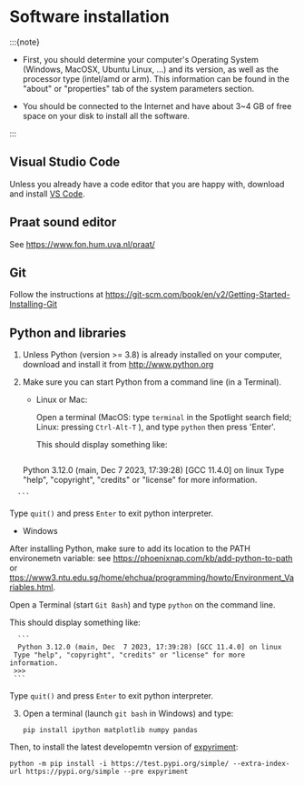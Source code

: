 # Software installation

:::{note}
* First, you should determine your computer's Operating System (Windows, MacOSX, Ubuntu Linux, ...) and its version, as well as the processor type (intel/amd or arm). This information can be found in the "about" or "properties" tab of the system parameters section. 

* You should be connected to the Internet and have about 3~4 GB of free space on your disk to install all the software.

:::



## Visual Studio Code

Unless you already have a code editor that you are happy with, download and install [VS Code](https://code.visualstudio.com/).


## Praat sound editor

See <https://www.fon.hum.uva.nl/praat/>


## Git

Follow the instructions at 
<https://git-scm.com/book/en/v2/Getting-Started-Installing-Git>




## Python and libraries

1. Unless Python (version >= 3.8) is already installed on your computer, download and install it from <http://www.python.org>

2. Make sure you can start Python from a command line (in a Terminal).

   * Linux or Mac:

      Open a terminal (MacOS: type `terminal` in the Spotlight search field; Linux: pressing `Ctrl-Alt-T` ), and type `python` then press 'Enter'.

      This should display something like:

       ```
   Python 3.12.0 (main, Dec  7 2023, 17:39:28) [GCC 11.4.0] on linux
Type "help", "copyright", "credits" or "license" for more information.
>>> 
      ```

   Type `quit()` and press `Enter` to exit python interpreter.


   * Windows

   After installing Python, make sure to add its location to the PATH environemetn variable: see <https://phoenixnap.com/kb/add-python-to-path> or <ttps://www3.ntu.edu.sg/home/ehchua/programming/howto/Environment_Variables.html>.
  
   Open a Terminal (start `Git Bash`) and type `python` on the command line.

   This should display something like:

      ```
      Python 3.12.0 (main, Dec  7 2023, 17:39:28) [GCC 11.4.0] on linux
     Type "help", "copyright", "credits" or "license" for more information.
     >>> 
     ```

   Type `quit()` and press `Enter` to exit python interpreter.

3. Open a terminal (launch `git bash` in Windows) and type:

   ```
   pip install ipython matplotlib numpy pandas 
   ```

Then, to install the latest developemtn version of [expyriment](http://www.experiment.org):

   ```
   python -m pip install -i https://test.pypi.org/simple/ --extra-index-url https://pypi.org/simple --pre expyriment
   ```


